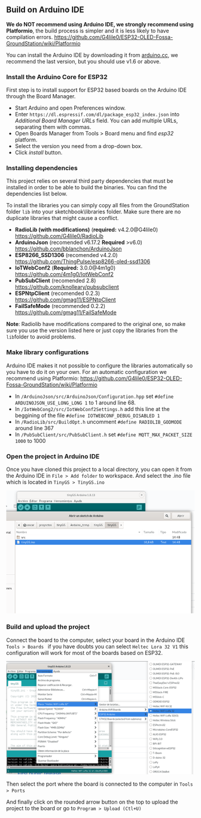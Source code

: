 ## Build on Arduino IDE
**We do NOT recommend using Arduino IDE, we strongly recommend using Platformio**, the build process is simpler and it is less likely to have compilation errors. https://github.com/G4lile0/ESP32-OLED-Fossa-GroundStation/wiki/Platformio

You can install the Arduino IDE by downloading it from [arduino.cc](https://www.arduino.cc/en/Main/Software), we recommend the last version, but you should use v1.6 or above.

### Install the Arduino Core for ESP32
First step is to install support for ESP32 based boards on the Arduino IDE through the Board Manager.

* Start Arduino and open Preferences window.
* Enter `https://dl.espressif.com/dl/package_esp32_index.json` into *Additional Board Manager URLs* field. You can add multiple URLs, separating them with commas. 
* Open Boards Manager from Tools > Board menu and find *esp32* platform.
* Select the version you need from a drop-down box.
* Click *install* button.

### Installing dependencies
This project relies on several third party dependencies that must be installed in order to be able to build the binaries. You can find the dependencies list below.

To install the libraries you can simply copy all files from the GroundStation folder `lib` into your sketchbook\libraries folder. Make sure there are no duplicate libraries that might cause a conflict.

* **RadioLib (with modifications)** (**required:** v4.2.0@G4lile0) https://github.com/G4lile0/RadioLib
* **ArduinoJson** (recomended v6.17.2 **Required** >v6.0) https://github.com/bblanchon/ArduinoJson
* **ESP8266_SSD1306** (recomended v4.2.0) https://github.com/ThingPulse/esp8266-oled-ssd1306
* **IoTWebConf2** (**Required:** 3.0.0@4m1g0) https://github.com/4m1g0/IotWebConf2
* **PubSubClient** (recomended 2.8) https://github.com/knolleary/pubsubclient
* **ESPNtpClient** (recomended 0.2.3) https://github.com/gmag11/ESPNtpClient
* **FailSafeMode** (recommended 0.2.2) https://github.com/gmag11/FailSafeMode

**Note**: Radiolib have modifications compared to the original one, so make sure you use the version listed here or just copy the libraries from the `lib`folder to avoid problems. 

### Make library configurations
Arduino IDE makes it not possible to configure the libraries automatically so you have to do it on your own. For an automatic configuration we recommend using Platformio: https://github.com/G4lile0/ESP32-OLED-Fossa-GroundStation/wiki/Platformio
 * In `/ArduinoJson/src/ArduinoJson/Configuration.hpp` set `#define ARDUINOJSON_USE_LONG_LONG 1` to 1 around line 68.
 * In `/IotWebCong2/src/IotWebConf2Settings.h` add this line at the beggining of the file `#define IOTWEBCONF_DEBUG_DISABLED 1`
 * In `/RadioLib/src/BuildOpt.h` uncomment `#define RADIOLIB_GODMODE` around line 367
 * In `/PubSubClient/src/PubSubClient.h` set `#define MQTT_MAX_PACKET_SIZE 1000` to 1000

### Open the project in Arduino IDE
Once you have cloned this project to a local directory, you can open it from the Arduino IDE in `File > Add folder` to workspace. And select the .ino file which is located in `TinyGS > TinyGS.ino`

![Open on Arduino IDE](images/open_arduino.png "Open on Arduino IDE")

### Build and upload the project
Connect the board to the computer, select your board in the Arduino IDE `Tools > Boards ` if you have doubts you can select `Heltec Lora 32 V1` this configuration will work for most of the boards based on ESP32.

![Select board on Arduino IDE](images/select_board_arduino.png "Select board on Arduino IDE")

Then select the port where the board is connected to the computer in `Tools > Ports`

And finally click on the rounded arrow button on the top to upload the project to the board or go to `Program > Upload (Ctl+U)`